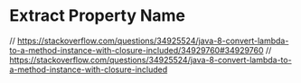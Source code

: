 # Extract Property Name


// https://stackoverflow.com/questions/34925524/java-8-convert-lambda-to-a-method-instance-with-closure-included/34929760#34929760
// https://stackoverflow.com/questions/34925524/java-8-convert-lambda-to-a-method-instance-with-closure-included
